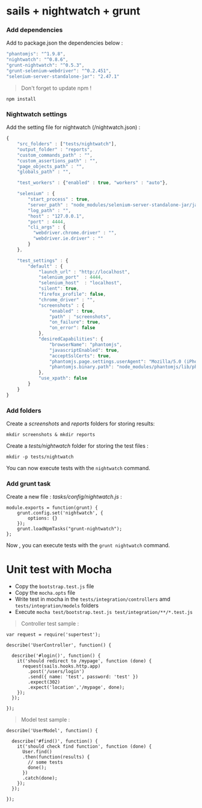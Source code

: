 # sails + nightwatch + grunt

### Add dependencies

Add to package.json the dependencies below :

```js
"phantomjs": "^1.9.8",
"nightwatch": "^0.8.6",
"grunt-nightwatch": "^0.5.3",
"grunt-selenium-webdriver": "^0.2.451",
"selenium-server-standalone-jar": "2.47.1"
```

> Don't forget to update npm !

```
npm install
```

### Nightwatch settings

Add the setting file for nightwatch (/nightwatch.json) :

```js
{
    "src_folders" : ["tests/nightwatch"],
    "output_folder" : "reports",
    "custom_commands_path" : "",
    "custom_assertions_path" : "",
    "page_objects_path" : "",
    "globals_path" : "",

    "test_workers" : {"enabled" : true, "workers" : "auto"},

    "selenium" : {
        "start_process" : true,
        "server_path" : "node_modules/selenium-server-standalone-jar/jar/selenium-server-standalone-2.47.1.jar",
        "log_path" : "",
        "host" : "127.0.0.1",
        "port" : 4444,
        "cli_args" : {
          "webdriver.chrome.driver" : "",
          "webdriver.ie.driver" : ""
        }
    },

    "test_settings" : {
        "default" : {
            "launch_url" : "http://localhost",
            "selenium_port"  : 4444,
            "selenium_host"  : "localhost",
            "silent": true,
            "firefox_profile": false,
            "chrome_driver" : "",
            "screenshots" : {
                "enabled" : true,
                "path" : "screenshots",
                "on_failure": true,
                "on_error": false
            },
            "desiredCapabilities": {
                "browserName": "phantomjs",
                "javascriptEnabled": true,
                "acceptSslCerts": true,
                "phantomjs.page.settings.userAgent": "Mozilla/5.0 (iPhone; CPU iPhone OS 8_0 like Mac OS X) AppleWebKit/600.1.3 (KHTML, like Gecko) Version/8.0 Mobile/12A4345d Safari/600.1.4",
                "phantomjs.binary.path": "node_modules/phantomjs/lib/phantom/bin/phantomjs"
            },
            "use_xpath": false
        }
    }
}
```

### Add folders

Create a *screenshots* and *reports* folders for storing results:

```
mkdir screenshots & mkdir reports
```

Create a *tests/nightwatch* folder for storing the test files :

``` 
mkdir -p tests/nightwatch 
```

You can now execute tests with the `nightwatch` command.

### Add grunt task

Create a new file : *tasks/config/nightwatch.js* :

```
module.exports = function(grunt) {
    grunt.config.set('nightwatch', {
        options: {}
    });
    grunt.loadNpmTasks("grunt-nightwatch");
};
```

Now , you can execute tests with the `grunt nightwatch` command.


# Unit test with Mocha

- Copy the `bootstrap.test.js` file
- Copy the `mocha.opts` file
- Write test in mocha in the `tests/integration/controllers` amd `tests/integration/models` folders
- Execute `mocha test/bootstrap.test.js test/integration/**/*.test.js`
 
> Controller test sample :

```
var request = require('supertest');

describe('UserController', function() {

  describe('#login()', function() {
    it('should redirect to /mypage', function (done) {
      request(sails.hooks.http.app)
        .post('/users/login')
        .send({ name: 'test', password: 'test' })
        .expect(302)
        .expect('location','/mypage', done);
    });
  });

});
```

> Model test sample :

```
describe('UserModel', function() {

  describe('#find()', function() {
    it('should check find function', function (done) {
      User.find()
      .then(function(results) {
        // some tests
        done();
      })
      .catch(done);
    });
  });

});
```
